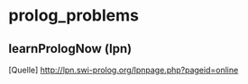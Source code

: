 # prolog_problems

## learnPrologNow (lpn)

[Quelle] http://lpn.swi-prolog.org/lpnpage.php?pageid=online


